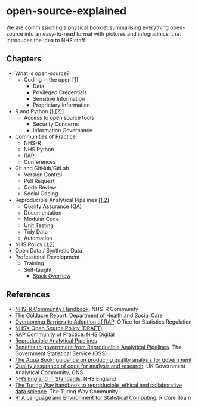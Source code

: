 # open-source-explained

We are commissioning a physical booklet summarising everything open-source into an easy-to-read format with pictures and infographics, that introduces the idea to NHS staff. 

## Chapters

- What is open-source?
  - Coding in the open [[1](https://nhs-r-community.github.io/statements-on-tools/open-code-in-the-nhs.html)]
     - Data
     - Privileged Credentials
     - Sensitive Information
     - Proprietary Information
- R and Python [[1](https://www.R-project.org/),[2]]
  - Access to open source tools
    - Security Concerns
    - Information Governance
- Communities of Practice
  - NHS-R
  - NHS Python
  - RAP
  - Conferences
- Git and GitHub/GitLab
  - Version Control
  - Pull Request
  - Code Review
  - Social Coding
- Reproducible Analytical Pipelines [[1](https://dataingovernment.blog.gov.uk/2017/03/27/reproducible-analytical-pipeline/),[2](https://github.com/NHSDigital/rap-community-of-practice/tree/main/development-approach)]
  - Quality Assurance (QA)
  - Documentation
  - Modular Code
  - Unit Testing
  - Tidy Data
  - Automation
- NHS Policy [[1](https://github.com/nhsx/open-source-policy/blob/main/open-source-policy.md),[2](https://nhsengland.github.io/it-standards/#/euc/desktop-software?id=open-source-amp-free-software)]
- Open Data / Synthetic Data
- Professional Development
  - Training 
  - Self-taught
    - [Stack Overflow](https://stackoverflow.com/)

## References
- [NHS-R Community Handbook](https://nhs-r-community.github.io/statements-on-tools/index.html). NHS-R Community
- [The Goldacre Report](https://www.goldacrereview.org/). Department of Health and Social Care
- [Overcoming Barriers to Adoption of RAP](https://osr.statisticsauthority.gov.uk/publication/reproducible-analytical-pipelines-overcoming-barriers-to-adoption/). Office for Statistics Regulation
- [NHSX Open Source Policy (DRAFT)](https://github.com/nhsx/open-source-policy/blob/main/open-source-policy.md)
- [RAP Community of Practice](https://github.com/NHSDigital/rap-community-of-practice). NHS Digital
- [Reproducible Analytical Pipelines](https://dataingovernment.blog.gov.uk/2017/03/27/reproducible-analytical-pipeline/)
- [Benefits to government from Reproducible Analytical Pipelines](https://gss.civilservice.gov.uk/reproducible-analytical-pipelines/benefits-to-government-from-reproducible-analytical-pipelines/). The Government Statistical Service (GSS)
- [The Aqua Book: guidance on producing quality analysis for government ](https://www.gov.uk/government/publications/the-aqua-book-guidance-on-producing-quality-analysis-for-government)
- [Quality assurance of code for analysis and research](https://best-practice-and-impact.github.io/qa-of-code-guidance/checklist_higher.html). UK Government Analytical Community, ONS
- [NHS England IT Standards](https://nhsengland.github.io/it-standards/#/euc/desktop-software?id=open-source-amp-free-software). NHS England
- [The Turing Way handbook to reproducible, ethical and collaborative data science](https://the-turing-way.netlify.app/welcome.html). The Turing Way Community
- [R: A Language and Environment for Statistical Computing](https://www.R-project.org/). R Core Team
